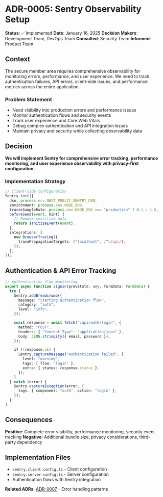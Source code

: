 # ADR-0005: Sentry Observability Setup

**Status**: ✅ Implemented
**Date**: January 16, 2025
**Decision Makers**: Development Team, DevOps Team
**Consulted**: Security Team
**Informed**: Product Team

## Context

The secure member area requires comprehensive observability for monitoring errors, performance, and user experience. We need to track authentication failures, API errors, client-side issues, and performance metrics across the entire application.

### Problem Statement

- Need visibility into production errors and performance issues
- Monitor authentication flows and security events
- Track user experience and Core Web Vitals
- Debug complex authentication and API integration issues
- Maintain privacy and security while collecting observability data

## Decision

**We will implement Sentry for comprehensive error tracking, performance monitoring, and user experience observability with privacy-first configuration.**

### Implementation Strategy

```typescript
// Client-side configuration
Sentry.init({
  dsn: process.env.NEXT_PUBLIC_SENTRY_DSN,
  environment: process.env.NODE_ENV,
  tracesSampleRate: process.env.NODE_ENV === "production" ? 0.1 : 1.0,
  beforeSend(event, hint) {
    // Remove sensitive data
    return sanitizeEvent(event);
  },
  integrations: [
    new BrowserTracing({
      tracePropagationTargets: ["localhost", /^\/api/],
    }),
  ],
});
```

## Authentication & API Error Tracking

```typescript
// Authentication flow monitoring
export async function signin(prevState: any, formData: FormData) {
  try {
    Sentry.addBreadcrumb({
      message: "Starting authentication flow",
      category: "auth",
      level: "info",
    });

    const response = await fetch("/api/auth/login", {
      method: "POST",
      headers: { "Content-Type": "application/json" },
      body: JSON.stringify({ email, password }),
    });

    if (!response.ok) {
      Sentry.captureMessage("Authentication failed", {
        level: "warning",
        tags: { flow: "login" },
        extra: { status: response.status },
      });
    }
  } catch (error) {
    Sentry.captureException(error, {
      tags: { component: "auth", action: "login" },
    });
  }
}
```

## Consequences

**Positive**: Complete error visibility, performance monitoring, security event tracking
**Negative**: Additional bundle size, privacy considerations, third-party dependency

## Implementation Files

- `sentry.client.config.ts` - Client configuration
- `sentry.server.config.ts` - Server configuration
- Authentication flows with Sentry integration

**Related ADRs**: [ADR-0007](./0007-error-handling-and-retry-strategy.md) - Error handling patterns
